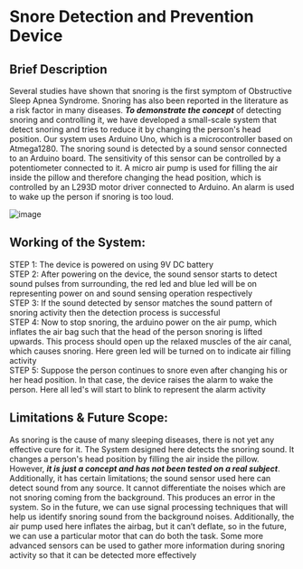 # Snore Detection and Prevention Device

##   <b>Brief Description</b>

Several studies have shown that snoring is the first symptom of Obstructive Sleep Apnea Syndrome. Snoring has also been reported in the literature as a risk factor in many diseases. ***To demonstrate the concept*** of detecting snoring and controlling it, we have developed a small-scale system that detect snoring and tries to reduce it by changing the person's head position. Our system uses Arduino Uno, which is a microcontroller based on Atmega1280. The snoring sound is detected by a sound sensor connected to an Arduino board. The sensitivity of this sensor can be controlled by a potentiometer connected to it. A micro air pump is used for filling the air inside the pillow and therefore changing the head position, which is controlled by an L293D motor driver connected to Arduino. An alarm is used to wake up the person if snoring is too loud. 


![image](https://user-images.githubusercontent.com/53033119/148647177-042ce1b8-cfa0-4851-8b2b-5545f520894c.png)

##   <b>Working of the System:</b>

STEP 1: The device is powered on using 9V DC battery<br/>
STEP 2: After powering on the device, the sound sensor starts to detect sound pulses from surrounding, the red led and blue led will be on representing power on and sound sensing operation respectively<br/>
STEP 3: If the sound detected by sensor matches the sound pattern of snoring activity then the detection process is successful<br/>
STEP 4: Now to stop snoring, the arduino power on the air pump, which inflates the air bag such that the head of the person snoring is lifted upwards. This process should open up the relaxed muscles of the air canal, which causes snoring. Here green led will be turned on to indicate air filling activity<br/>
STEP 5: Suppose the person continues to snore even after changing his or her head position. In that case, the device raises the alarm to wake the person. Here all led's will start to blink to represent the alarm activity<br/>

##   <b>Limitations & Future Scope:</b>

As snoring is the cause of many sleeping diseases, there is not yet any effective cure for it. The System designed here detects the snoring sound. It changes a person's head position by filling the air inside the pillow. However, ***it is just a concept and has not been tested on a real subject***. Additionally, it has certain limitations; the sound sensor used here can detect sound from any source. It cannot differentiate the noises which are not snoring coming from the background. This produces an error in the system. So in the future, we can use signal processing techniques that will help us identify snoring sound from the background noises. Additionally, the air pump used here inflates the airbag, but it can’t deflate, so in the future, we can use a particular motor that can do both the task. Some more advanced sensors can be used to gather more information during snoring activity so that it can be detected more effectively 





